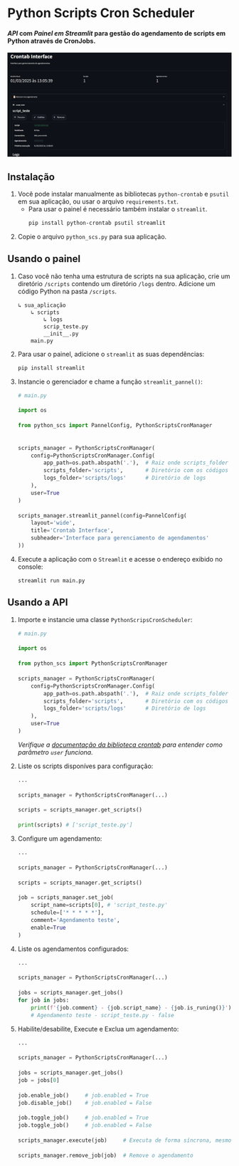 # Python Scripts Cron Scheduler

#### *API* com *Painel em Streamlit* para gestão do agendamento de scripts em Python através de CronJobs.

![Demo](./demo.png)

## Instalação
1. Você pode instalar manualmente as bibliotecas `python-crontab` e `psutil` em sua aplicação, ou usar o arquivo `requirements.txt`.
    - Para usar o painel é necessário também instalar o `streamlit`.
        ```bash
        pip install python-crontab psutil streamlit
        ```
2. Copie o arquivo `python_scs.py` para sua aplicação.

## Usando o painel
1. Caso você não tenha uma estrutura de scripts na sua aplicação, crie um diretório `/scripts` contendo um diretório `/logs` dentro. Adicione um código Python na pasta `/scripts`.
    ```
    ↳ sua_aplicação
        ↳ scripts
            ↳ logs
            scrip_teste.py
            __init__.py
        main.py
    ```
2. Para usar o painel, adicione o `streamlit` as suas dependências:
    ```bash
    pip install streamlit
    ```
3. Instancie o gerenciador e chame a função `streamlit_pannel()`:
    ```python
    # main.py

    import os

    from python_scs import PannelConfig, PythonScriptsCronManager

    
    scripts_manager = PythonScriptsCronManager(
        config=PythonScriptsCronManager.Config(
            app_path=os.path.abspath('.'),  # Raiz onde scripts_folder estará
            scripts_folder='scripts',       # Diretório com os códigos
            logs_folder='scripts/logs'      # Diretório de logs
        ),
        user=True
    )

    scripts_manager.streamlit_pannel(config=PannelConfig(
        layout='wide',
        title='Crontab Interface',
        subheader='Interface para gerenciamento de agendamentos'
    ))
    ```
4. Execute a aplicação com o `Streamlit` e acesse o endereço exibido no console:
    ```
    streamlit run main.py
    ```

## Usando a API

1. Importe e instancie uma classe `PythonScripsCronScheduler`:
    ```python
    # main.py

    import os

    from python_scs import PythonScriptsCronManager

    scripts_manager = PythonScriptsCronManager(
        config=PythonScriptsCronManager.Config(
            app_path=os.path.abspath('.'),  # Raiz onde scripts_folder estará
            scripts_folder='scripts',       # Diretório com os códigos
            logs_folder='scripts/logs'      # Diretório de logs
        ),
        user=True
    )
    ```
    *Verifique a [documentação da biblioteca crontab](https://pypi.org/project/python-crontab/#how-to-use-the-module) para entender como parâmetro `user` funciona.*

2. Liste os scripts disponíves para configuração:
    ```python
    ...

    scripts_manager = PythonScriptsCronManager(...)

    scripts = scripts_manager.get_scripts()

    print(scripts) # ['script_teste.py']
    ```

3. Configure um agendamento:
    ```python
    ...

    scripts_manager = PythonScriptsCronManager(...)

    scripts = scripts_manager.get_scripts()

    job = scripts_manager.set_job(
        script_name=scripts[0], # 'script_teste.py'
        schedule=['* * * * *'],
        comment='Agendamento teste',
        enable=True
    )
    ```

4. Liste os agendamentos configurados:
    ```python
    ...

    scripts_manager = PythonScriptsCronManager(...)

    jobs = scripts_manager.get_jobs()
    for job in jobs:
        print(f'{job.comment} - {job.script_name} - {job.is_runing()}')
        # Agendamento teste - script_teste.py - false
    ```

5. Habilite/desabilite, Execute e Exclua um agendamento:
    ```python
    ...

    scripts_manager = PythonScriptsCronManager(...)

    jobs = scripts_manager.get_jobs()
    job = jobs[0]

    job.enable_job()     # job.enabled = True
    job.disable_job()    # job.enabled = False

    job.toggle_job()     # job.enabled = True
    job.toggle_job()     # job.enabled = False

    scripts_manager.execute(job)     # Executa de forma síncrona, mesmo se job.enabled = False

    scripts_manager.remove_job(job)  # Remove o agendamento

    ```